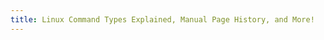 ```yaml
---
title: Linux Command Types Explained, Manual Page History, and More!
---
```

<html lang="en">
<head>
    <meta charset="UTF-8">
    <meta name="viewport" content="width=device-width, initial-scale=1.0">
    <title>Linux Command Types Explained, Manual Page History, and More!</title>
    <script src="https://cdn.tailwindcss.com"></script>
    <script src="https://cdn.jsdelivr.net/npm/chart.js"></script>
    <style>
        .chart-container { position: relative; width: 100%; max-width: 450px; margin-left: auto; margin-right: auto; height: 300px; max-height: 350px; }
        @media (min-width: 768px) { .chart-container { height: 350px; max-height: 400px;} }
        
        .content-scroll::-webkit-scrollbar { width: 8px; height: 8px; }
        .content-scroll::-webkit-scrollbar-track { background: #e5e7eb; /* gray-200 */ border-radius: 10px; }
        .content-scroll::-webkit-scrollbar-thumb { background: #9ca3af; /* gray-400 */ border-radius: 10px; }
        .content-scroll::-webkit-scrollbar-thumb:hover { background: #6b7280; /* gray-500 */ }

        .active-nav-item { background-color: #0ea5e9; /* sky-500 */ color: white !important; }
        .nav-item:hover { background-color: #38bdf8; /* sky-400 */ color: white !important; }
        
        .code-block { background-color: #1e293b; /* slate-800 */ color: #e2e8f0; /* slate-200 */ padding: 1rem; border-radius: 0.5rem; margin-bottom: 1rem; overflow-x: auto; position: relative; font-family: 'Courier New', Courier, monospace; font-size: 0.9em; }
        .code-block pre { margin: 0; white-space: pre-wrap; word-wrap: break-word; }
        .copy-button { position: absolute; top: 0.5rem; right: 0.5rem; background-color: #334155; /* slate-700 */ color: #cbd5e1; /* slate-300 */ border: none; padding: 0.3rem 0.6rem; border-radius: 0.25rem; cursor: pointer; font-size: 0.8rem; transition: background-color 0.2s; }
        .copy-button:hover { background-color: #475569; /* slate-600 */ }
        .copy-button .tooltip-text { visibility: hidden; width: 100px; background-color: #0f172a; /* slate-900 */ color: #fff; text-align: center; border-radius: 6px; padding: 5px 0; position: absolute; z-index: 1; bottom: 125%; left: 50%; margin-left: -50px; opacity: 0; transition: opacity 0.3s; font-size: 0.75rem; }
        .copy-button:hover .tooltip-text { visibility: visible; opacity: 1; }

        .table-container { overflow-x: auto; }
        table { width: 100%; border-collapse: collapse; margin-bottom: 1.5rem; margin-top:1rem; } 
        th, td { border: 1px solid #d1d5db; /* gray-300 */ padding: 0.75rem; text-align: left; }
        th { background-color: #f3f4f6; /* gray-100 */ font-weight: 600; }
        
        h1, h2, h3 { font-weight: 600; margin-bottom: 0.75rem; color: #1f2937; /* gray-800 */ }
        h1.page-title { font-size: 2rem; line-height: 2.25rem; margin-top: 0.5rem; margin-bottom: 1rem; text-align: center; }
        h2.section-title { font-size: 1.875rem; line-height: 2.25rem; margin-top: 2.5rem; border-bottom: 2px solid #0ea5e9; /* sky-500 */ padding-bottom: 0.5rem; } 
        h3.subsection-title { font-size: 1.5rem; line-height: 2rem; margin-top: 2rem; } 
        p { margin-bottom: 1rem; line-height: 1.6; }
        ul, ol { margin-left: 1.5rem; margin-bottom: 1rem; list-style-position: outside; }
        li { margin-bottom: 0.5rem; }
        .section-intro { font-style: italic; color: #4b5563; /* gray-600 */ margin-bottom: 1.5rem; border-left: 3px solid #38bdf8; /* sky-400 */ padding-left: 1rem; }

        .tab-button { padding: 0.5rem 1rem; margin-right: 0.5rem; border-radius: 0.375rem 0.375rem 0 0; background-color: #e5e7eb; /* gray-200 */ cursor: pointer; transition: background-color 0.2s; }
        .tab-button.active { background-color: #0ea5e9; /* sky-500 */ color: white; }
        .tab-content { border: 1px solid #d1d5db; /* gray-300 */ padding: 1rem; border-radius: 0 0.375rem 0.375rem 0.375rem; }

        .trivia-box { background-color: #e0f2fe; /* sky-100 */ border-left: 4px solid #0ea5e9; /* sky-500 */ padding: 1rem; margin-top: 1rem; margin-bottom: 1.5rem; border-radius: 0.25rem; }
        .trivia-box strong { color: #0369a1; /* sky-700 */ }
        .nav-separator { border-top: 1px solid #475569; /* slate-600 */ margin-top: 0.75rem; margin-bottom: 0.75rem; }
    </style>
</head>
<body class="bg-stone-100 text-stone-800 font-sans antialiased">
    <div class="flex flex-col md:flex-row min-h-screen">
        <nav class="md:w-72 bg-slate-800 text-slate-200 p-5 space-y-1 md:sticky md:top-0 md:h-screen overflow-y-auto content-scroll flex-shrink-0">
            <h1 class="text-xl font-bold text-white mb-4 border-b border-slate-600 pb-3">Linux Commands: Guide & History</h1>
            
            <p class="text-xs text-slate-400 uppercase font-semibold tracking-wider mb-1 mt-3">Interactive Guide</p>
            <a href="#guide-overview" class="nav-item block py-2.5 px-4 rounded transition duration-200 hover:bg-sky-400 hover:text-white">Guide Overview</a>
            <a href="#understanding-commands" class="nav-item block py-2.5 px-4 rounded transition duration-200 hover:bg-sky-400 hover:text-white">Understanding Commands</a>
            <a href="#general-techniques" class="nav-item block py-2.5 px-4 rounded transition duration-200 hover:bg-sky-400 hover:text-white">General Techniques</a>
            <div>
                <button class="nav-item w-full text-left py-2.5 px-4 rounded transition duration-200 hover:bg-sky-400 hover:text-white flex justify-between items-center" onclick="toggleSubmenu('shell-specific-submenu')">
                    Shell-Specific
                    <span id="shell-specific-arrow">&#9662;</span>
                </button>
                <div id="shell-specific-submenu" class="ml-4 mt-1 hidden space-y-1">
                    <a href="#bash-commands" class="nav-item block py-2 px-3 rounded transition duration-200 hover:bg-sky-400 hover:text-white text-sm">Bash</a>
                    <a href="#zsh-commands" class="nav-item block py-2 px-3 rounded transition duration-200 hover:bg-sky-400 hover:text-white text-sm">Zsh</a>
                    <a href="#fish-commands" class="nav-item block py-2 px-3 rounded transition duration-200 hover:bg-sky-400 hover:text-white text-sm">Fish</a>
                </div>
            </div>
            <a href="#advanced-strategies" class="nav-item block py-2.5 px-4 rounded transition duration-200 hover:bg-sky-400 hover:text-white">Advanced Strategies</a>
            <a href="#interactive-cheatsheet" class="nav-item block py-2.5 px-4 rounded transition duration-200 hover:bg-sky-400 hover:text-white">Interactive Cheatsheet</a>
            <a href="#quick-reference" class="nav-item block py-2.5 px-4 rounded transition duration-200 hover:bg-sky-400 hover:text-white">Quick Reference</a>
            <a href="#guide-summary-conclusion" class="nav-item block py-2.5 px-4 rounded transition duration-200 hover:bg-sky-400 hover:text-white">Guide Summary</a>

            <div class="nav-separator"></div>
            <p class="text-xs text-slate-400 uppercase font-semibold tracking-wider mb-1">Command History</p>
            <a href="#history-introduction" class="nav-item block py-2.5 px-4 rounded transition duration-200 hover:bg-sky-400 hover:text-white">History Introduction</a>
            <a href="#manuals-info" class="nav-item block py-2.5 px-4 rounded transition duration-200 hover:bg-sky-400 hover:text-white">Manuals & Info Systems</a>
            <a href="#unix-heritage" class="nav-item block py-2.5 px-4 rounded transition duration-200 hover:bg-sky-400 hover:text-white">UNIX Heritage & Coreutils</a>
            <a href="#command-evolution" class="nav-item block py-2.5 px-4 rounded transition duration-200 hover:bg-sky-400 hover:text-white">Evolution of Commands</a>
            <a href="#historical-perspective-conclusion" class="nav-item block py-2.5 px-4 rounded transition duration-200 hover:bg-sky-400 hover:text-white">Historical Perspective</a>
        </nav>

        <main class="flex-1 p-6 md:p-10 overflow-y-auto content-scroll" style="scroll-behavior: smooth;">
            <section id="guide-overview" class="content-section">
                <h1 class="page-title">Comprehensive Linux Command Guide & History</h1>
                <h2 class="section-title">Interactive Guide: Overview</h2>
                <p class="section-intro">This guide translates the comprehensive report on "Generating a List of Available Commands in Linux Environments" into an interactive experience. Explore the nuances of command types, discovery techniques across different shells, and advanced strategies for command enumeration. The goal is to provide a clear, navigable, and practical resource for understanding and listing commands in Linux.</p>
                <p>Navigating Linux commands can be complex due to the various forms they take: external executables, shell built-ins, aliases, and functions. This guide breaks down these concepts and provides methods to identify commands, whether you're a system administrator, developer, or curious user. Use the sidebar to navigate through different topics, from foundational understanding to shell-specific tools and advanced scripting. Later sections delve into the rich history of these commands.</p>
            </section>

            <section id="understanding-commands" class="content-section hidden">
                <h2 class="section-title">Understanding Command Types and Shell Resolution</h2>
                <p class="section-intro">Before diving into how to list commands, it's crucial to understand what constitutes a "command" in Linux and how your shell finds and executes it. This section covers the different types of commands and the order in which your shell searches for them.</p>
                
                <h3 class="subsection-title">A. Types of Commands</h3>
                <p>In a Linux shell environment, "commands" can be categorized as follows. Click on each type to learn more:</p>
                <div id="command-types-tabs" class="mb-4 mt-4"> 
                    <button class="tab-button active" onclick="showTab(event, 'external-cmds')">External Commands</button>
                    <button class="tab-button" onclick="showTab(event, 'builtins-cmds')">Shell Built-ins</button>
                    <button class="tab-button" onclick="showTab(event, 'functions-cmds')">Shell Functions</button>
                    <button class="tab-button" onclick="showTab(event, 'aliases-cmds')">Aliases</button>
                    <button class="tab-button" onclick="showTab(event, 'keywords-cmds')">Shell Keywords</button>
                </div>

                <div id="external-cmds" class="tab-content">
                    <h4>External Commands (Executables)</h4>
                    <p>These are programs stored as files on the disk, typically located in directories specified in the <code>PATH</code> environment variable (e.g., <code>/bin</code>, <code>/usr/bin</code>). They are independent of the shell. Examples include <code>ls</code>, <code>grep</code>, and <code>find</code>.</p>
                </div>
                <div id="builtins-cmds" class="tab-content hidden">
                    <h4>Shell Built-ins</h4>
                    <p>These commands are part of the shell program itself and do not exist as separate executable files. They are executed directly by the shell, often for performance or because they need to manipulate the shell's internal state (e.g., <code>cd</code>, <code>echo</code>, <code>export</code>).</p>
                </div>
                <div id="functions-cmds" class="tab-content hidden">
                    <h4>Shell Functions</h4>
                    <p>Users can define sequences of commands as functions within the shell. These functions are stored in the shell's memory and can be invoked like regular commands.</p>
                </div>
                <div id="aliases-cmds" class="tab-content hidden">
                    <h4>Aliases</h4>
                    <p>These are user-defined shortcuts for longer commands. When an alias is invoked, the shell replaces it with its defined command string (e.g., aliasing <code>ll</code> to <code>ls -alF</code>).</p>
                </div>
                <div id="keywords-cmds" class="tab-content hidden">
                    <h4>Shell Keywords</h4>
                    <p>These are reserved words with special meaning to the shell, forming the syntax of scripts and commands (e.g., <code>if</code>, <code>for</code>, <code>while</code>, <code>do</code>). While not commands in the executable sense, they are part of the shell's recognized vocabulary.</p>
                </div>

                <h3 class="subsection-title mt-6">Command Types Coverage (Approximate Report Emphasis)</h3>
                <p>The following chart visualizes the approximate emphasis given to different command types within the source report, helping to understand their relative importance in the context of command listing.</p>
                <div class="chart-container my-6">
                    <canvas id="commandTypesChart"></canvas>
                </div>

                <h3 class="subsection-title">B. The Shell's Command Search Order (Precedence)</h3>
                <p>When you enter a command, the shell follows a specific order to determine what to execute. This hierarchy is crucial because a name like <code>ls</code> could be an alias, a function, or an external command.</p>
                <ol class="list-decimal space-y-2 mt-4"> 
                    <li><strong>Aliases:</strong> Checked first. If an alias matches, it's substituted.</li>
                    <li><strong>Keywords (or Special Built-ins):</strong> Shell keywords (e.g., <code>if</code>, <code>for</code>) are recognized.</li>
                    <li><strong>Functions:</strong> User-defined or system-defined shell functions are checked.</li>
                    <li><strong>Built-ins:</strong> Regular shell built-in commands are considered.</li>
                    <li><strong>External Commands (via <code>PATH</code>):</strong> Finally, the shell searches directories in the <code>PATH</code> variable for an executable file.</li>
                </ol>
                <p class="mt-4">The <code>type</code> command (in Bash/Fish) or <code>whence</code> (in Zsh) can tell you how a specific name would be interpreted.</p>
            </section>

            <section id="general-techniques" class="content-section hidden">
                <h2 class="section-title">General Techniques for Listing Commands</h2>
                <p class="section-intro">These methods are broadly applicable across different Linux shells and primarily focus on discovering external executables and commands through system documentation.</p>

                <h3 class="subsection-title">A. Inspecting the <code>PATH</code> Environment Variable</h3>
                <p>The <code>PATH</code> variable lists directories the shell searches for external commands. You can display it with:</p>
                <div class="code-block mt-4 mb-4"> 
                    <button class="copy-button" onclick="copyCode(this, 'echo $PATH')"><span class="tooltip-text">Copy</span>📋</button>
                    <pre>echo $PATH</pre>
                </div>
                <p>Example output: <code>/usr/local/sbin:/usr/local/bin:/usr/sbin:/usr/bin:/sbin:/bin</code></p>
                <p class="mt-4">To list executables in these directories:</p>
                <h4 class="mt-4">1. Iterating and listing (Basic):</h4>
                <div class="code-block mt-2 mb-4"> 
                    <button class="copy-button" onclick="copyCode(this, 'IFS=:; for dir in $PATH; do ls -F \"$dir\"; done | grep \'\\*$\' | sed \'s/\\*$//\' | sort -u')"><span class="tooltip-text">Copy</span>📋</button>
                    <pre>IFS=: 
for dir in $PATH; do
  ls -F "$dir" 
done | grep '\\*$' | sed 's/\\*$//' | sort -u</pre>
                </div>
                <h4 class="mt-4">2. Using `find` for robust checking:</h4>
                <div class="code-block mt-2 mb-4"> 
                    <button class="copy-button" onclick="copyCode(this, 'IFS=:; for dir in $PATH; do find \"$dir\" -maxdepth 1 -type f -executable -print 2>/dev/null; done | sed \'s#.*/##\' | sort -u')"><span class="tooltip-text">Copy</span>📋</button>
                    <pre>IFS=:
for dir in $PATH; do
  find "$dir" -maxdepth 1 -type f -executable -print 2>/dev/null
done | sed 's#.*/##' | sort -u </pre>
                </div>
                <h4 class="mt-4">3. Concise `echo $PATH`, `tr`, `xargs`, `ls`:</h4>
                <div class="code-block mt-2 mb-4"> 
                    <button class="copy-button" onclick="copyCode(this, 'echo \"$PATH\" | tr \":\" \"\\n\" | xargs -I {} ls -1 {} 2>/dev/null | sort -u')"><span class="tooltip-text">Copy</span>📋</button>
                    <pre>echo "$PATH" | tr ":" "\n" | xargs -I {} ls -1 {} 2>/dev/null | sort -u</pre>
                </div>

                <h3 class="subsection-title">B. Using `apropos` and `man -k` for Semantic Search</h3>
                <p>If you know what a command does but not its name, use <code>apropos</code> or <code>man -k</code> to search man page descriptions:</p>
                <div class="code-block mt-4 mb-4"> 
                    <button class="copy-button" onclick="copyCode(this, 'apropos keyword\nman -k keyword')"><span class="tooltip-text">Copy</span>📋</button>
                    <pre>apropos keyword
# or
man -k keyword</pre>
                </div>
                <p>Example: <code>apropos "copy files"</code> might list <code>cp</code>, <code>scp</code>, <code>rsync</code>.</p>
            </section>
            
            <section id="bash-commands" class="content-section hidden">
                <h2 class="section-title">Bash (Bourne Again SHell) Commands</h2>
                <p class="section-intro">Bash offers several utilities for identifying different types of commands. This section details how to use tools like <code>compgen</code>, <code>help</code>, <code>alias</code>, and <code>type</code> to list and understand commands available in a Bash environment.</p>

                <h3 class="subsection-title">1. Using `compgen` for Versatile Listing</h3>
                <p>The <code>compgen</code> built-in is powerful for generating completion matches and listing shell entities:</p>
                <ul class="list-disc mt-4"> 
                    <li><code>compgen -c</code>: Lists all command names (executables, functions, built-ins).</li>
                    <li><code>compgen -a</code>: Lists all defined aliases.</li>
                    <li><code>compgen -b</code>: Lists shell built-in command names.</li>
                    <li><code>compgen -k</code>: Lists shell keyword names (e.g., <code>if</code>, <code>while</code>).</li>
                    <li><code>compgen -A function</code> (or <code>compgen -f</code>): Lists defined shell function names.</li>
                </ul>
                <div class="code-block mt-4 mb-4"> 
                    <button class="copy-button" onclick="copyCode(this, 'compgen -c  # All commands\ncompgen -b  # Built-ins\ncompgen -a  # Aliases\ncompgen -A function # Functions\ncompgen -k  # Keywords')"><span class="tooltip-text">Copy</span>📋</button>
                    <pre>compgen -c          # All commands (executables, functions, etc.)
compgen -b          # Built-ins
compgen -a          # Aliases
compgen -A function # Functions
compgen -k          # Keywords</pre>
                </div>
                <h4 class="mt-6">Bash `compgen` Options (Table 1 from report)</h4>
                <div class="table-container mt-2">
                    <table>
                        <thead>
                            <tr>
                                <th>Option</th>
                                <th>Description</th>
                                <th>Example Usage</th>
                            </tr>
                        </thead>
                        <tbody>
                            <tr><td><code>-c</code></td><td>All command names (executables, functions, etc.)</td><td><code>compgen -c</code></td></tr>
                            <tr><td><code>-a</code></td><td>Aliases</td><td><code>compgen -a</code></td></tr>
                            <tr><td><code>-b</code></td><td>Shell built-ins</td><td><code>compgen -b</code></td></tr>
                            <tr><td><code>-k</code></td><td>Shell keywords</td><td><code>compgen -k</code></td></tr>
                            <tr><td><code>-A function</code></td><td>Shell function names</td><td><code>compgen -A function</code></td></tr>
                            <tr><td><code>-f</code></td><td>Shell function names (alias for -A function)</td><td><code>compgen -f</code></td></tr>
                            <tr><td><code>-v</code></td><td>Shell variable names</td><td><code>compgen -v</code></td></tr>
                            <tr><td><code>-e</code></td><td>Exported shell variable names</td><td><code>compgen -e</code></td></tr>
                        </tbody>
                    </table>
                </div>

                <h3 class="subsection-title">2. Employing `help` for Built-in Command Details</h3>
                <p>The <code>help</code> command displays information about shell built-ins:</p>
                <div class="code-block mt-4 mb-4"> 
                    <button class="copy-button" onclick="copyCode(this, 'help -d \'*\'  # List all built-ins with short descriptions\nhelp printf   # Detailed info for printf')"><span class="tooltip-text">Copy</span>📋</button>
                    <pre>help -d '*'  # List all built-ins with short descriptions
help printf   # Detailed info for printf</pre>
                </div>

                <h3 class="subsection-title">3. Listing Aliases with the `alias` Command</h3>
                <p>To view all defined aliases:</p>
                <div class="code-block mt-4 mb-4"> 
                    <button class="copy-button" onclick="copyCode(this, 'alias     # Human-readable list\nalias -p  # Reusable format for scripting')"><span class="tooltip-text">Copy</span>📋</button>
                    <pre>alias     # Human-readable list
alias -p  # Reusable format for scripting</pre>
                </div>

                <h3 class="subsection-title">4. Identifying Command Types with `type`</h3>
                <p>The <code>type</code> command determines how Bash interprets a name:</p>
                <div class="code-block mt-4 mb-4"> 
                    <button class="copy-button" onclick="copyCode(this, 'type cd\ntype ls\ntype grep')"><span class="tooltip-text">Copy</span>📋</button>
                    <pre>type cd     # Example: cd is a shell builtin
type ls     # Example: ls is aliased to `ls --color=auto`
type grep   # Example: grep is /usr/bin/grep</pre>
                </div>
            </section>

            <section id="zsh-commands" class="content-section hidden">
                <h2 class="section-title">Zsh (Z Shell) Commands</h2>
                <p class="section-intro">Zsh provides powerful introspection capabilities, often offering more direct ways to list various command types. This section explores Zsh-specific commands like <code>whence</code>, <code>type</code>, and its handling of command arrays.</p>

                <h3 class="subsection-title">1. Comprehensive Listing with `whence` and `type`</h3>
                <ul class="list-disc mt-4"> 
                    <li><code>type -m '*'</code>: Lists all known command types with their type.</li>
                    <li><code>whence -wm '*'</code>: Lists names of all command types. Pipe to <code>sed 's/:[^:]*$//'</code> for names only.</li>
                </ul>
                <div class="code-block mt-4 mb-4"> 
                    <button class="copy-button" onclick="copyCode(this, 'type -m \'*\'\nwhence -wm \'*\' | sed \'s/:[^:]*$//\'')"><span class="tooltip-text">Copy</span>📋</button>
                    <pre>type -m '*'
whence -wm '*' | sed 's/:[^:]*$//'  # Names only</pre>
                </div>

                <h3 class="subsection-title">2. Listing External Commands</h3>
                <p>Zsh maintains a <code>$commands</code> array for external command paths:</p>
                <div class="code-block mt-4 mb-4"> 
                    <button class="copy-button" onclick="copyCode(this, 'print -rlo -- $commands:t | less')"><span class="tooltip-text">Copy</span>📋</button>
                    <pre>print -rlo -- $commands:t | less  # :t extracts basenames</pre>
                </div>

                <h3 class="subsection-title">3. Listing Aliases</h3>
                <div class="code-block mt-4 mb-4"> 
                    <button class="copy-button" onclick="copyCode(this, 'alias     # Human-readable list\nalias -L  # Machine-readable list')"><span class="tooltip-text">Copy</span>📋</button>
                    <pre>alias     # Human-readable list
alias -L  # Machine-readable list</pre>
                </div>

                <h3 class="subsection-title">4. Listing Functions</h3>
                <div class="code-block mt-4 mb-4"> 
                    <button class="copy-button" onclick="copyCode(this, 'functions  # Names and definitions\nprint -l ${(ok)functions} # Names only, alphabetized')"><span class="tooltip-text">Copy</span>📋</button>
                    <pre>functions                   # Names and definitions
print -l ${(ok)functions}  # Names only, alphabetized</pre>
                </div>
                 <h3 class="subsection-title">5. Listing Built-ins</h3>
                <p>Zsh built-ins can be identified using <code>whence -b</code> or by filtering the output of <code>type -m '*'</code>. The command <code>whence -c</code> will show built-ins along with other command types.</p>
            </section>

            <section id="fish-commands" class="content-section hidden">
                <h2 class="section-title">Fish (Friendly Interactive SHell) Commands</h2>
                <p class="section-intro">Fish shell emphasizes user-friendliness and has its own set of commands for introspection. It uses "abbreviations" for what other shells call "aliases." This section covers how to list commands, built-ins, functions, and abbreviations in Fish.</p>

                <h3 class="subsection-title">1. Listing Commands (Executables in `PATH`)</h3>
                <p>Iterate <code>$PATH</code> and check with <code>status --is-command</code>:</p>
                <div class="code-block mt-4 mb-4"> 
                    <button class="copy-button" onclick="copyCode(this, 'for dir in $PATH\n    for item in (ls $dir)\n        if status --is-command $item\n            echo $item\n        end\n    end\nend | sort -u')"><span class="tooltip-text">Copy</span>📋</button>
                    <pre>for dir in $PATH
    for item in (ls $dir)
        if status --is-command $item
            echo $item
        end
    end
end | sort -u</pre>
                </div>

                <h3 class="subsection-title">2. Listing Built-ins</h3>
                <div class="code-block mt-4 mb-4"> 
                    <button class="copy-button" onclick="copyCode(this, 'builtin -n  # or builtin --names')"><span class="tooltip-text">Copy</span>📋</button>
                    <pre>builtin -n  # or builtin --names</pre>
                </div>

                <h3 class="subsection-title">3. Listing Functions</h3>
                <div class="code-block mt-4 mb-4"> 
                    <button class="copy-button" onclick="copyCode(this, 'functions  # List names\nfunctions -D function_name # Show definition')"><span class="tooltip-text">Copy</span>📋</button>
                    <pre>functions                   # List names
functions -D function_name  # Show definition of a specific function</pre>
                </div>

                <h3 class="subsection-title">4. Listing Abbreviations (Fish's Aliases)</h3>
                <div class="code-block mt-4 mb-4"> 
                    <button class="copy-button" onclick="copyCode(this, 'abbr -l    # or abbr --list\nabbr --show # Show in reloadable format')"><span class="tooltip-text">Copy</span>📋</button>
                    <pre>abbr -l    # or abbr --list
abbr --show # Show in reloadable format</pre>
                </div>
            </section>

            <section id="advanced-strategies" class="content-section hidden">
                <h2 class="section-title">Advanced Strategies and Scripting</h2>
                <p class="section-intro">For a truly exhaustive list, especially for auditing or scripting purposes, you often need to combine multiple techniques. This section provides example scripts and discusses a holistic approach to command enumeration.</p>

                <h3 class="subsection-title">A. Combining Techniques for a Holistic View</h3>
                <p>A comprehensive approach involves:</p>
                <ol class="list-decimal mt-4"> 
                    <li>List executables from <code>PATH</code>.</li>
                    <li>List shell built-ins.</li>
                    <li>List defined aliases.</li>
                    <li>List defined shell functions.</li>
                    <li>Optionally, list shell keywords.</li>
                    <li>Combine and unique-sort the lists.</li>
                </ol>

                <h3 class="subsection-title">B. Example Scripts for Consolidated Command Lists</h3>
                <h4 class="mt-4">1. Bash Script Example:</h4>
                <div class="code-block mt-2 mb-4"> 
                    <button class="copy-button" onclick="copyCode(this, `#!/bin/bash\n# Script to list various types of available commands in Bash\n\necho \"--- External Commands (from PATH) ---\"\n(IFS=:; for dir in $PATH; do \\\n  find \"$dir\" -maxdepth 1 -type f -executable -print 2>/dev/null; \\\ndone | sed 's#.*/##' | sort -u)\necho \"\"\n\necho \"--- Shell Built-ins ---\"\ncompgen -b | sort\necho \"\"\n\necho \"--- Aliases ---\"\nalias -p | sed 's/alias \\([^=]*\\)=.*/\\1/' | sort\necho \"\"\n\necho \"--- Functions ---\"\ncompgen -A function | sort\necho \"\"\n\necho \"--- Keywords ---\"\ncompgen -k | sort\necho \"\"`)"><span class="tooltip-text">Copy</span>📋</button>
                    <pre>#!/bin/bash
# Script to list various types of available commands in Bash

echo "--- External Commands (from PATH) ---"
(IFS=:; for dir in $PATH; do \
  find "$dir" -maxdepth 1 -type f -executable -print 2>/dev/null; \
done | sed 's#.*/##' | sort -u)
echo ""

echo "--- Shell Built-ins ---"
compgen -b | sort
echo ""

echo "--- Aliases ---"
alias -p | sed 's/alias \([^=]*\)=.*/\\1/' | sort
echo ""

echo "--- Functions ---"
compgen -A function | sort
echo ""

echo "--- Keywords ---"
compgen -k | sort
echo ""</pre>
                </div>

                <h4 class="mt-4">2. Zsh Script Example (Conceptual):</h4>
                 <div class="code-block mt-2 mb-4"> 
                    <button class="copy-button" onclick="copyCode(this, `#!/bin/zsh\n# Script to list various types of available commands in Zsh\n\necho \"--- All Command Types (via whence, names only) ---\"\nwhence -wm '*' | sed 's/:[^:]*$//' | sort\necho \"\"\n\necho \"--- External Commands (from \\$commands array, names only) ---\"\nprint -rlo -- $commands:t\necho \"\"\n\necho \"--- Aliases (names only) ---\"\nalias -L | awk -F'=' '{print $1}' | sort\necho \"\"\n\necho \"--- Functions (names only) ---\"\nprint -l ${(ok)functions}\necho \"\"`)"><span class="tooltip-text">Copy</span>📋</button>
                    <pre>#!/bin/zsh
# Script to list various types of available commands in Zsh

echo "--- All Command Types (via whence, names only) ---"
whence -wm '*' | sed 's/:[^:]*$//' | sort
echo ""

echo "--- External Commands (from \$commands array, names only) ---"
print -rlo -- $commands:t
echo ""

echo "--- Aliases (names only) ---"
alias -L | awk -F'=' '{print $1}' | sort
echo ""

echo "--- Functions (names only) ---"
print -l ${(ok)functions}
echo ""</pre>
                </div>
            </section>

            <section id="interactive-cheatsheet" class="content-section hidden">
                <h2 class="section-title">Interactive Cheatsheet</h2>
                <p class="section-intro">Use this tool to quickly find command listing methods based on the shell and command type. Selections will display relevant commands or techniques as described in the report.</p>
                
                <div class="grid grid-cols-1 md:grid-cols-2 gap-4 mb-6 mt-4"> 
                    <div>
                        <label for="shell-select" class="block text-sm font-medium text-gray-700 mb-1">Select Shell:</label>
                        <select id="shell-select" class="block w-full p-2 border border-gray-300 rounded-md shadow-sm focus:ring-sky-500 focus:border-sky-500">
                            <option value="bash">Bash</option>
                            <option value="zsh">Zsh</option>
                            <option value="fish">Fish</option>
                            <option value="general">General/Any</option>
                        </select>
                    </div>
                    <div>
                        <label for="command-type-select" class="block text-sm font-medium text-gray-700 mb-1">Select Command Type / Info:</label>
                        <select id="command-type-select" class="block w-full p-2 border border-gray-300 rounded-md shadow-sm focus:ring-sky-500 focus:border-sky-500">
                            <option value="external">External Commands (from PATH)</option>
                            <option value="builtins">Shell Built-ins</option>
                            <option value="aliases">Aliases / Abbreviations</option>
                            <option value="functions">Shell Functions</option>
                            <option value="keywords">Shell Keywords</option>
                            <option value="all">All Types (Comprehensive)</option>
                            <option value="identify">Identify Specific Command Type</option>
                            <option value="semantic">Semantic Search (by functionality)</option>
                        </select>
                    </div>
                </div>

                <div id="cheatsheet-output" class="p-4 border border-sky-300 rounded-md bg-sky-50 min-h-[150px]">
                    <p class="text-gray-500">Select options above to see relevant commands/techniques here.</p>
                </div>
            </section>
            
            <section id="quick-reference" class="content-section hidden">
                <h2 class="section-title">Quick Reference: Command Listing Utilities (Table 2 from report)</h2>
                <p class="section-intro">This table provides a cross-shell comparison of key command listing utilities, helping you quickly find the right tool for the job depending on your shell environment.</p>
                <div class="table-container mt-4"> 
                    <table>
                        <thead>
                            <tr>
                                <th>Task</th>
                                <th>Bash Method(s)</th>
                                <th>Zsh Method(s)</th>
                                <th>Fish Method(s)</th>
                            </tr>
                        </thead>
                        <tbody>
                            <tr>
                                <td>List External Commands (from PATH)</td>
                                <td><code>echo "$PATH" \| tr ":" "\n" \| xargs -I {} ls -1 {} 2>/dev/null \| sort -u</code> or <code>find</code> script</td>
                                <td><code>print -rlo -- $commands:t</code> or <code>PATH</code> iteration script</td>
                                <td><code>for dir in $PATH...if status --is-command</code> script</td>
                            </tr>
                            <tr>
                                <td>List Shell Built-ins</td>
                                <td><code>compgen -b</code> or <code>help -d '*'</code></td>
                                <td><code>whence -wm '*' \| grep ':builtin$'</code> or <code>type -m '*' \| grep 'is a shell builtin'</code></td>
                                <td><code>builtin -n</code></td>
                            </tr>
                            <tr>
                                <td>List Aliases</td>
                                <td><code>alias</code> or <code>alias -p</code> or <code>compgen -a</code></td>
                                <td><code>alias</code> or <code>alias -L</code></td>
                                <td><code>abbr -l</code> or <code>abbr --show</code> (Abbreviations)</td>
                            </tr>
                            <tr>
                                <td>List Shell Functions</td>
                                <td><code>compgen -A function</code> or <code>declare -F</code></td>
                                <td><code>print -l ${(ok)functions}</code> or <code>functions</code></td>
                                <td><code>functions</code></td>
                            </tr>
                            <tr>
                                <td>List Shell Keywords</td>
                                <td><code>compgen -k</code></td>
                                <td><code>whence -wm '*' \| grep ':keyword$'</code> or <code>type -m '*' \| grep 'is a keyword'</code></td>
                                <td>(Typically not listed separately; part of shell syntax)</td>
                            </tr>
                            <tr>
                                <td>List All Types (Comprehensive)</td>
                                <td>Script combining <code>compgen</code> options & <code>PATH</code> scan; <code>compgen -c</code> (general)</td>
                                <td><code>whence -wm '*</code>' or <code>type -m '*'</code></td>
                                <td>Script combining <code>builtin -n</code>, <code>functions</code>, <code>abbr -l</code>, & <code>PATH</code> scan</td>
                            </tr>
                            <tr>
                                <td>Identify Specific Command Type</td>
                                <td><code>type command_name</code></td>
                                <td><code>type command_name</code> or <code>whence command_name</code></td>
                                <td><code>type command_name</code> or <code>status --is-command command_name</code> (for executables)</td>
                            </tr>
                        </tbody>
                    </table>
                </div>
            </section>

            <section id="guide-summary-conclusion" class="content-section hidden">
                <h2 class="section-title">Interactive Guide: Summary and Recommendations</h2>
                <p class="section-intro">This interactive guide has explored the diverse methods for listing available commands in Linux. Understanding these techniques empowers users to better comprehend their system's capabilities and effectively manage their shell environment.</p>
                
                <h3 class="subsection-title">A. Summary of Key Methods from the Guide</h3>
                <ul class="list-disc mt-4"> 
                    <li><strong>External Commands:</strong> Inspect <code>PATH</code> (<code>echo $PATH</code>, <code>find</code>).</li>
                    <li><strong>Semantic Search:</strong> Use <code>apropos</code> or <code>man -k</code>.</li>
                    <li><strong>Shell-Specific Tools:</strong>
                        <ul class="list-disc mt-2"> 
                            <li><strong>Bash:</strong> <code>compgen</code> (versatile: <code>-c</code>, <code>-b</code>, <code>-a</code>, <code>-A function</code>, <code>-k</code>), <code>help</code>, <code>alias</code>, <code>type</code>.</li>
                            <li><strong>Zsh:</strong> <code>whence -wm '*'</code>, <code>type -m '*'</code>, <code>$commands</code>, <code>alias</code>, <code>print -l ${(ok)functions}</code>.</li>
                            <li><strong>Fish:</strong> <code>builtin -n</code>, <code>functions</code>, <code>abbr -l</code>, <code>PATH</code> iteration with <code>status --is-command</code>.</li>
                        </ul>
                    </li>
                </ul>

                <h3 class="subsection-title">B. Recommendations for Choosing the Right Approach (Guide)</h3>
                <ul class="list-disc mt-4"> 
                    <li><strong>To find a command by function (name unknown):</strong> Use <code>apropos keyword</code> or <code>man -k keyword</code>.</li>
                    <li><strong>To list all executables from <code>PATH</code>:</strong> Iterate <code>PATH</code> directories, using <code>find -executable</code>.</li>
                    <li><strong>For a comprehensive list within a specific shell:</strong>
                        <ul class="list-disc mt-2"> 
                            <li><strong>Bash:</strong> Script combining <code>compgen</code> options and <code>PATH</code> scan. <code>compgen -c</code> for general overview.</li>
                            <li><strong>Zsh:</strong> <code>whence -wm '*'</code> is a strong starting point.</li>
                            <li><strong>Fish:</strong> Script combining <code>builtin -n</code>, <code>functions</code>, <code>abbr -l</code>, and <code>PATH</code> scan.</li>
                        </ul>
                    </li>
                    <li><strong>To identify a specific name's type (<code>mycmd</code>):</strong>
                        <ul class="list-disc mt-2"> 
                            <li>Bash/Fish: <code>type mycmd</code></li>
                            <li>Zsh: <code>type mycmd</code> or <code>whence mycmd</code></li>
                        </ul>
                    </li>
                </ul>
                <p class="mt-4">The set of available commands is dynamic. Always consult official shell documentation for the most current and detailed information. Your specific goal—be it a quick overview, detailed audit, or debugging—will guide your choice of tools.</p>
            </section>

            <section id="history-introduction" class="content-section hidden">
                <h2 class="section-title">A Brief History of Linux Commands</h2>
                <p class="section-intro">The Linux command line, a powerful interface for interacting with the operating system, has a rich history deeply intertwined with its predecessor, UNIX. Many of the commands we use daily have origins stretching back decades, evolving yet often retaining their core purpose. This exploration delves into that history, looking at how commands were documented, their UNIX lineage, and how some have changed in surprising ways.</p>
                <p>Understanding this history not only satisfies curiosity but also provides a deeper appreciation for the design principles and longevity of these essential tools. From the humble `man` page to the sprawling GNU Core Utilities, each command tells a part of the larger story of open-source software development and the quest for efficient system interaction.</p>
            </section>

            <section id="manuals-info" class="content-section hidden">
                <h2 class="section-title">The Dawn of Documentation: `man`, `info`, and `intro`</h2>
                <p class="section-intro">In the early days of UNIX, and subsequently Linux, understanding how to use the myriad of available commands was crucial. This led to the development of sophisticated documentation systems, primarily the `man` pages and later the GNU `info` system.</p>

                <h3 class="subsection-title">The `man` Command: Your On-System Manual</h3>
                <p>The `man` (manual) command is one ofthe oldest and most fundamental tools for getting help. Typing `man <command_name>` displays the manual page for that command, typically covering its synopsis, description, options, examples, and related commands.</p>
                <div class="code-block mt-4 mb-4"> 
                    <pre>man ls  # Displays the manual page for the 'ls' command</pre>
                </div>
                <p>Manual pages are traditionally organized into sections:</p>
                <ul class="list-disc mt-4"> 
                    <li>Section 1: Executable programs or shell commands</li>
                    <li>Section 2: System calls (functions provided by the kernel)</li>
                    <li>Section 3: Library calls (functions within program libraries)</li>
                    <li>And so on, covering file formats, games, miscellaneous, system administration tools, and kernel routines.</li>
                </ul>
                <p class="mt-4">You can specify a section, like `man 1 intro` to get an introduction to user commands, or `man 7 glob` for an explanation of glob patterns.</p>

                <div class="trivia-box">
                    <strong>Did You Know?</strong> The first UNIX Programmer's Manual was written by Dennis Ritchie and Ken Thompson in 1971. The `man` command itself appeared shortly thereafter, making documentation an integral part of the UNIX philosophy.
                </div>

                <h3 class="subsection-title">The `intro` Pages</h3>
                <p>A special set of manual pages, often named `intro`, provides an introduction to the commands or functions within a specific section of the manual. For example:</p>
                <div class="code-block mt-4 mb-4"> 
                    <pre>man intro         # Often defaults to intro(1), introduction to user commands
man 1 intro     # Explicitly section 1 intro
man 2 intro     # Introduction to system calls
man 3 intro     # Introduction to library functions</pre>
                </div>
                <p>These `intro` pages are excellent starting points for understanding the scope and purpose of different categories of system tools and interfaces.</p>

                <h3 class="subsection-title">The GNU `info` System</h3>
                <p>While `man` pages are ubiquitous, the GNU Project developed its own documentation system called `info`. Info documents are hypertextual, organized into "nodes," allowing for more structured and browsable documentation than traditional man pages. You navigate `info` pages using commands within the `info` reader (often Emacs-like keybindings).</p>
                <div class="code-block mt-4 mb-4"> 
                    <pre>info coreutils  # Displays the info documentation for GNU Coreutils
info ls         # Displays info for 'ls', if available</pre>
                </div>
                <p>Many GNU utilities have both `man` pages and more extensive `info` documentation. While `man` pages are excellent for quick reference, `info` pages often provide more tutorial-like content and deeper explanations.</p>
            </section>

            <section id="unix-heritage" class="content-section hidden">
                <h2 class="section-title">UNIX Heritage & The GNU Core Utilities</h2>
                <p class="section-intro">A vast majority of the command-line tools available on a typical Linux system have their roots in the original UNIX operating system developed at Bell Labs in the 1970s. The GNU Project, initiated by Richard Stallman, aimed to create a free UNIX-compatible operating system, and a crucial part of this was reimplementing these standard UNIX utilities.</p>

                <h3 class="subsection-title">Core UNIX Philosophy</h3>
                <p>Many early UNIX commands were designed with a philosophy of "do one thing and do it well." This led to a collection of small, focused utilities that could be combined using pipes (`|`) and redirection (`>`, `<`) to perform complex tasks. Commands like `grep` (search), `sed` (stream editor), `awk` (pattern scanning and processing language), `sort`, `uniq`, `cat`, `head`, `tail`, `wc` (word count) are all prime examples of this philosophy.</p>

                <h3 class="subsection-title">The GNU Core Utilities (Coreutils)</h3>
                <p>The GNU Core Utilities, or Coreutils, is a package of essential command-line tools that provide the basic file, shell, and text manipulation functionalities of a GNU/Linux system. This package bundles many of the most commonly used commands, ensuring they are available and behave consistently across GNU systems.</p>
                <p class="mt-4">Some well-known commands included in GNU Coreutils are:</p>
                <ul class="list-disc grid grid-cols-2 md:grid-cols-3 gap-x-4 mt-2"> 
                    <li>File utilities: `ls`, `cp`, `mv`, `rm`, `mkdir`, `touch`, `chmod`, `chown`, `df`, `du`, `ln`, `sync`</li>
                    <li>Text utilities: `cat`, `head`, `tail`, `grep` (basic version), `sort`, `uniq`, `wc`, `tr`, `cut`, `paste`, `od`</li>
                    <li>Shell utilities: `echo`, `printf`, `pwd`, `date`, `who`, `uname`, `tty`, `sleep`, `test` (often as `[ ]`)</li>
                </ul>
                <p class="mt-4">While some of these, like `grep`, also exist as more powerful standalone GNU packages (GNU Grep), Coreutils provides the fundamental versions. Learning about Coreutils gives a solid foundation for understanding a large portion of everyday command-line activity.</p>
                
                <div class="trivia-box">
                    <strong>Developer Lineage:</strong> While tracking individual developers for every UNIX command is complex, figures like Ken Thompson, Dennis Ritchie, Brian Kernighan, Douglas McIlroy, and Alfred Aho were pivotal in creating the early UNIX environment and many of its core tools at Bell Labs. The GNU versions were then re-implemented by a new generation of developers under the GNU Project, with Richard Stallman being a key figure, along with many others who contributed to specific utilities. For example, David MacKenzie and Jim Meyering have been long-time maintainers and significant contributors to GNU Coreutils.
                </div>
            </section>

            <section id="command-evolution" class="content-section hidden">
                <h2 class="section-title">The Evolution of Commands: Function & Usage</h2>
                <p class="section-intro">Commands are not static; they evolve. New options are added, behaviors are refined, and sometimes, the common usage patterns shift from their original intent. This section looks at a few examples, with a special focus on the `touch` command.</p>

                <h3 class="subsection-title">The Curious Case of `touch`</h3>
                <p>The `touch` command is a classic example of evolving usage. Its primary, original purpose, as per its `man` page, is to change file timestamps. Specifically, it updates the access and modification times of a file or directory.</p>
                <div class="code-block mt-4 mb-4"> 
                    <pre># Original primary use: Update timestamps of an existing file
touch existing_file.txt 

# Set timestamps to a specific date and time
touch -d "2023-01-01 10:00:00" some_file.txt

# Use timestamps from another file (reference file)
touch -r reference_file.txt target_file.txt</pre>
                </div>
                <p>However, a side effect of trying to `touch` a non-existent file is that, by default, `touch` creates an empty file with that name. This behavior has become its most common and widely known use, especially among newer users or in scripts where an empty placeholder file is needed.</p>
                <div class="code-block mt-4 mb-4"> 
                    <pre># Common modern usage: Create an empty file
touch new_empty_file.txt</pre>
                </div>
                <div class="trivia-box">
                    <strong>`touch`: Intent vs. Common Practice:</strong> While creating empty files is a valid and useful feature of `touch` (controlled by the `-c` or `--no-create` option if you *only* want to update existing files), its original design was centered on timestamp manipulation for tasks like triggering recompilation in build systems (e.g., `make` relies on timestamps to determine which files need to be recompiled).
                </div>

                <h3 class="subsection-title">Other Examples of Evolution (Briefly)</h3>
                <ul class="list-disc mt-4"> 
                    <li>
                        <strong>`grep` (Global Regular Expression Print):</strong> Originally a simple tool to search for patterns, `grep` has seen numerous enhancements and variants (e.g., `egrep` for extended regex, `fgrep` for fixed strings, now often options like `-E`, `-F` in GNU grep). Options for color output, context (lines before/after), and recursive searching have made it far more versatile.
                    </li>
                    <li>
                        <strong>`awk`:</strong> Conceived by Alfred Aho, Peter Weinberger, and Brian Kernighan (whose surnames form the acronym), `awk` started as a powerful text-processing language. Over time, implementations like `gawk` (GNU awk) have added many extensions, making it almost a general-purpose scripting language for certain tasks.
                    </li>
                    <li>
                        <strong>Shells Themselves (`sh`, `bash`, `zsh`, `fish`):</strong> The Bourne shell (`sh`) was foundational. `bash` (Bourne-Again SHell) added features like command history, job control, and more advanced scripting. `zsh` and `fish` further pushed boundaries with sophisticated completion systems, plugin architectures, and user-experience enhancements.
                    </li>
                </ul>
                <p class="mt-4">This evolution is a testament to the adaptability and enduring relevance of the command-line interface, driven by community contributions and changing user needs.</p>
            </section>

            <section id="historical-perspective-conclusion" class="content-section hidden">
                <h2 class="section-title">Historical Perspective: An Enduring Legacy</h2>
                <p class="section-intro">The commands that form the bedrock of Linux and other UNIX-like systems are more than just tools; they represent a rich history of computing innovation, collaborative development, and a persistent philosophy of building powerful, flexible systems from simple, composable parts.</p>
                <p>From the earliest `man` pages providing essential guidance, to the robust GNU Core Utilities that package decades of UNIX wisdom, and the subtle evolution of individual commands like `touch`, the story of the Linux command line is one of continuous refinement and adaptation. Understanding this heritage not only enriches our knowledge but also helps us appreciate the elegance and power that these often decades-old tools still bring to modern computing.</p>
                <p class="mt-4">As new tools and interfaces emerge, the command line, with its deep roots and proven utility, remains an indispensable part of a developer's and system administrator's toolkit, a direct link to a powerful computing tradition.</p>
            </section>
        </main>
    </div>

    <script>
        const sections = document.querySelectorAll('.content-section');
        let commandTypesChartInstance = null;

        function updateNavHighlight() {
            let currentSectionId = 'guide-overview'; 
            sections.forEach(section => {
                if (!section.classList.contains('hidden')) {
                    currentSectionId = section.id;
                }
            });

            document.querySelectorAll('nav .nav-item').forEach(item => {
                item.classList.remove('active-nav-item');
            });

            const activeLink = document.querySelector(`nav a.nav-item[href="#${currentSectionId}"]`);
            if (activeLink) {
                activeLink.classList.add('active-nav-item');
                const submenuDiv = activeLink.closest('div[id$="-submenu"]');
                if (submenuDiv) {
                    const submenuId = submenuDiv.id;
                    const parentButton = document.querySelector(`nav button.nav-item[aria-controls="${submenuId}"]`);
                    if (parentButton) {
                        parentButton.classList.add('active-nav-item');
                    }
                }
            }
        }
        
        function displaySection(targetId) {
            sections.forEach(section => {
                section.classList.toggle('hidden', section.id !== targetId);
            });

            if (targetId === 'understanding-commands') { 
                const chartCanvas = document.getElementById('commandTypesChart');
                if (chartCanvas && (!commandTypesChartInstance || !commandTypesChartInstance.ctx || commandTypesChartInstance.ctx.canvas === null)) {
                     renderCommandTypesChart();
                }
            }
            if (targetId === 'interactive-cheatsheet') {
                updateCheatsheet(); 
            }
            updateNavHighlight();
            const mainContentArea = document.querySelector('main.content-scroll');
            if (mainContentArea) {
                mainContentArea.scrollTop = 0;
            }
        }

        function navLinkClickHandler(event) {
            if (this.tagName === 'A' && this.classList.contains('nav-item') && this.getAttribute('href') && this.getAttribute('href').startsWith('#')) {
                event.preventDefault();
                const targetId = this.getAttribute('href').substring(1);
                displaySection(targetId); 
                
                if (window.location.hash !== `#${targetId}`) {
                    window.location.hash = `#${targetId}`;
                }
            }
        }
        
        document.querySelectorAll('nav a.nav-item').forEach(link => {
            link.addEventListener('click', navLinkClickHandler);
        });
        
        function toggleSubmenu(submenuId) {
            const submenu = document.getElementById(submenuId);
            const arrow = document.getElementById(submenuId.replace('-submenu', '-arrow'));
            const button = document.querySelector(`button.nav-item[aria-controls="${submenuId}"]`);

            submenu.classList.toggle('hidden');
            const isExpanded = !submenu.classList.contains('hidden');
            if (isExpanded) {
                arrow.innerHTML = '&#9652;'; 
            } else {
                arrow.innerHTML = '&#9662;'; 
            }
            if (button) button.setAttribute('aria-expanded', isExpanded.toString());
        }

        document.querySelectorAll('button.nav-item[onclick^="toggleSubmenu"]').forEach(button => {
            const submenuId = button.getAttribute('onclick').match(/'([^']+)'/)[1];
            button.setAttribute('aria-controls', submenuId);
            const submenu = document.getElementById(submenuId);
            if (submenu) {
                 button.setAttribute('aria-expanded', (!submenu.classList.contains('hidden')).toString());
            }
        });

        function handleHashChangeAndInitialLoad() {
            const hash = window.location.hash;
            let targetId = 'guide-overview'; 
            if (hash) {
                const potentialId = hash.substring(1);
                const targetElement = document.getElementById(potentialId);
                if (targetElement && Array.from(sections).includes(targetElement)) { // Ensure it's a valid section ID
                    targetId = potentialId;
                } else if (potentialId) { 
                     // If hash is invalid or not a section ID, fallback to default and update hash
                     window.location.hash = '#guide-overview'; 
                     targetId = 'guide-overview';
                }
            }
            displaySection(targetId); 

            const targetSectionElement = document.getElementById(targetId);
            if (targetSectionElement) {
                 const parentSubmenu = targetSectionElement.closest('div[id$="-submenu"]');
                 if (parentSubmenu && parentSubmenu.classList.contains('hidden')) {
                    const controllingButton = document.querySelector(`button.nav-item[aria-controls="${parentSubmenu.id}"]`);
                    if (controllingButton) {
                        toggleSubmenu(parentSubmenu.id); 
                    }
                 }
            }
        }

        window.addEventListener('DOMContentLoaded', handleHashChangeAndInitialLoad);
        window.addEventListener('hashchange', handleHashChangeAndInitialLoad);

        function copyCode(button, textToCopy) {
            const originalTooltipText = "Copy";
            const copiedTooltipText = "Copied!";
            const errorTooltipText = "Error";
            const tooltip = button.querySelector('.tooltip-text');

            const textarea = document.createElement('textarea');
            textarea.value = textToCopy;
            textarea.style.position = 'fixed'; 
            textarea.style.opacity = '0'; 
            document.body.appendChild(textarea);
            textarea.focus();
            textarea.select();

            try {
                const successful = document.execCommand('copy');
                if (successful) {
                    tooltip.textContent = copiedTooltipText;
                } else {
                    tooltip.textContent = errorTooltipText;
                    console.error('Fallback: Oops, unable to copy (execCommand failed)');
                }
            } catch (err) {
                tooltip.textContent = errorTooltipText;
                console.error('Fallback: Oops, unable to copy', err);
            }

            document.body.removeChild(textarea);
            setTimeout(() => {
                tooltip.textContent = originalTooltipText;
            }, 2000);
        }

        function renderCommandTypesChart() {
            if (commandTypesChartInstance) { 
                commandTypesChartInstance.destroy();
            }
            const chartCanvas = document.getElementById('commandTypesChart');
            if (!chartCanvas) { return; } 
            const ctx = chartCanvas.getContext('2d');
            if (!ctx) { return; } 

            commandTypesChartInstance = new Chart(ctx, {
                type: 'pie',
                data: {
                    labels: ['External Commands', 'Shell Built-ins', 'Shell Functions', 'Aliases', 'Shell Keywords'],
                    datasets: [{
                        label: 'Command Type Emphasis in Report',
                        data: [30, 20, 20, 20, 10], 
                        backgroundColor: [
                            'rgba(54, 162, 235, 0.8)', 
                            'rgba(255, 206, 86, 0.8)',
                            'rgba(75, 192, 192, 0.8)', 
                            'rgba(153, 102, 255, 0.8)',
                            'rgba(255, 159, 64, 0.8)'
                        ],
                        borderColor: [
                            'rgba(54, 162, 235, 1)',
                            'rgba(255, 206, 86, 1)',
                            'rgba(75, 192, 192, 1)',
                            'rgba(153, 102, 255, 1)',
                            'rgba(255, 159, 64, 1)'
                        ],
                        borderWidth: 1
                    }]
                },
                options: {
                    responsive: true,
                    maintainAspectRatio: false,
                    plugins: {
                        legend: {
                            position: 'top',
                        },
                        tooltip: {
                            callbacks: {
                                label: function(context) {
                                    let label = context.label || '';
                                    if (label) {
                                        label += ': ';
                                    }
                                    if (context.parsed !== null) {
                                        label += context.parsed + '%';
                                    }
                                    return label;
                                }
                            }
                        }
                    }
                }
            });
        }
        
        function showTab(event, tabName) {
            const tabButtons = document.querySelectorAll('#command-types-tabs .tab-button');
            tabButtons.forEach(button => button.classList.remove('active'));
            event.currentTarget.classList.add('active');

            const tabContents = document.querySelectorAll('#understanding-commands .tab-content'); 
            tabContents.forEach(content => {
                if (content.id === tabName) {
                    content.classList.remove('hidden');
                } else {
                    content.classList.add('hidden');
                }
            });
        }

        const cheatsheetData = {
            bash: {
                external: "<code>echo \"$PATH\" | tr \":\" \"\\n\" | xargs -I {} ls -1 {} 2>/dev/null | sort -u</code><br><code>find \"$dir\" -maxdepth 1 -type f -executable ...</code>",
                builtins: "<code>compgen -b</code><br><code>help -d '*'</code>",
                aliases: "<code>alias</code> or <code>alias -p</code><br><code>compgen -a</code>",
                functions: "<code>compgen -A function</code> or <code>compgen -f</code><br><code>declare -F</code> (shows names)",
                keywords: "<code>compgen -k</code>",
                all: "<code>compgen -c</code> (general, includes various types)<br>Combine outputs of <code>compgen -b, -a, -A function, -k</code> and PATH scan.",
                identify: "<code>type command_name</code>"
            },
            zsh: {
                external: "<code>print -rlo -- $commands:t</code> (uses Zsh's <code>$commands</code> array)<br>PATH iteration script (similar to Bash/General)",
                builtins: "<code>whence -wm '*' | grep ':builtin$'</code><br><code>type -m '*' | grep 'is a shell builtin'</code>",
                aliases: "<code>alias</code> or <code>alias -L</code> (machine-readable)",
                functions: "<code>print -l ${(ok)functions}</code> (names only, ordered)<br><code>functions</code> (names and definitions)",
                keywords: "<code>whence -wm '*' | grep ':keyword$'</code><br><code>type -m '*' | grep 'is a keyword'</code>",
                all: "<code>whence -wm '*'</code> (lists all types with prefixes)<br><code>type -m '*'</code> (lists all types with descriptions)",
                identify: "<code>type command_name</code> or <code>whence command_name</code>"
            },
            fish: {
                external: "Script: <code>for dir in $PATH; for item in (ls $dir); if status --is-command $item; echo $item; end; end; end | sort -u</code>",
                builtins: "<code>builtin -n</code> or <code>builtin --names</code>",
                aliases: "<code>abbr -l</code> or <code>abbr --list</code> (Fish uses 'abbreviations')",
                functions: "<code>functions</code> (lists names)<br><code>functions -D function_name</code> (shows definition)",
                keywords: "Keywords are part of Fish syntax, not typically listed separately by a specific command like in Bash/Zsh.",
                all: "Combine outputs of <code>builtin -n</code>, <code>functions</code>, <code>abbr -l</code>, and PATH scan script.",
                identify: "<code>type command_name</code><br><code>status --is-command command_name</code> (for executables)"
            },
            general: {
                external: "Inspect <code>$PATH</code>: <code>echo $PATH</code>, then list executables in those dirs (e.g., using <code>ls</code>, <code>find</code>).",
                semantic: "<code>apropos keyword</code> or <code>man -k keyword</code> (searches man page descriptions)",
                identify: "Generally shell-dependent (<code>type</code> is common). For external vs internal, check if it's in <code>$PATH</code> vs a shell built-in/function/alias."
            }
        };

        function updateCheatsheet() {
            const cheatsheetSection = document.getElementById('interactive-cheatsheet');
            const currentShellSelect = document.getElementById('shell-select');
            const currentCommandTypeSelect = document.getElementById('command-type-select');
            const currentCheatsheetOutput = document.getElementById('cheatsheet-output');

            if (!cheatsheetSection || cheatsheetSection.classList.contains('hidden') || !currentShellSelect || !currentCommandTypeSelect || !currentCheatsheetOutput) {
                return; 
            }

            const shell = currentShellSelect.value;
            const type = currentCommandTypeSelect.value;
            let outputHTML = `<p class="font-semibold text-sky-700">Method for ${shell.toUpperCase()} - ${type.replace(/^\w/, c => c.toUpperCase())}:</p>`;
            
            if (shell === 'general') {
                if (cheatsheetData.general[type]) {
                    outputHTML += `<div class="mt-2 text-sm">${cheatsheetData.general[type]}</div>`;
                } else if (type === 'builtins' || type === 'aliases' || type === 'functions' || type === 'keywords' || type === 'all') {
                     outputHTML += `<div class="mt-2 text-sm">This is highly shell-specific. Please select a specific shell (Bash, Zsh, Fish) for these types.</div>`;
                } else {
                    outputHTML += `<div class="mt-2 text-sm">Information for this combination is not explicitly detailed for 'General'. Try a specific shell or a different type.</div>`;
                }
            } else if (cheatsheetData[shell] && cheatsheetData[shell][type]) {
                outputHTML += `<div class="mt-2 text-sm">${cheatsheetData[shell][type]}</div>`;
            } else if (type === 'semantic' && cheatsheetData.general.semantic) { 
                 outputHTML += `<div class="mt-2 text-sm">${cheatsheetData.general.semantic}</div>`;
            }
            else {
                outputHTML += `<div class="mt-2 text-sm">No specific information for this combination in the report data. Try another selection.</div>`;
            }
            currentCheatsheetOutput.innerHTML = outputHTML;
        }
        
        const initialShellSelect = document.getElementById('shell-select');
        const initialCommandTypeSelect = document.getElementById('command-type-select');
        if (initialShellSelect && initialCommandTypeSelect) {
             initialShellSelect.addEventListener('change', updateCheatsheet);
             initialCommandTypeSelect.addEventListener('change', updateCheatsheet);
        }
    </script>
</body>
</html>
